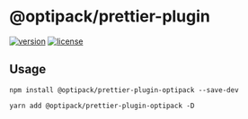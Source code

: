 # @optipack/prettier-plugin

[![version][version]](npm)
[![license][license-badge]](license)

[license-badge]: https://img.shields.io/npm/l/@optipack/prettier-plugin-optipack
[license]: https://github.com/SnO2WMaN-HQ/optipack/tree/master/@optipack/prettier-plugin/LICENSE
[npm]: https://www.npmjs.com/package/@optipack/prettier-plugin-optipack
[version]: https://img.shields.io/npm/v/@optipack/prettier-plugin-optipack

## Usage

```
npm install @optipack/prettier-plugin-optipack --save-dev

yarn add @optipack/prettier-plugin-optipack -D
```
